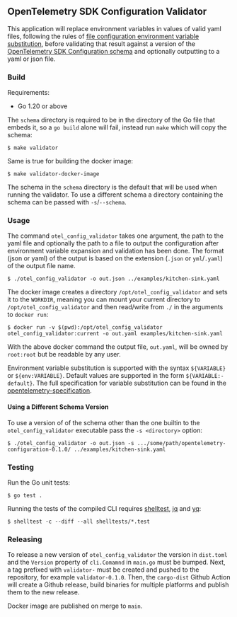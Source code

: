 ## OpenTelemetry SDK Configuration Validator

This application will replace environment variables in values of valid yaml
files, following the rules of [file configuration environment variable
substitution](https://github.com/open-telemetry/opentelemetry-specification/blob/main/specification/configuration/file-configuration.md#environment-variable-substitution),
before validating that result against a version of the [OpenTelemetry SDK
Configuration
schema](https://github.com/open-telemetry/opentelemetry-configuration/) and
optionally outputting to a yaml or json file.

### Build

Requirements:

- Go 1.20 or above

The `schema` directory is required to be in the directory of the Go file that
embeds it, so a `go build` alone will fail, instead run `make` which will copy
the schema:

```
$ make validator
```

Same is true for building the docker image:

```
$ make validator-docker-image
```

The schema in the `schema` directory is the default that will be used when
running the validator. To use a different schema a directory containing the
schema can be passed with `-s`/`--schema`.

### Usage

The command `otel_config_validator` takes one argument, the path to the yaml
file and optionally the path to a file to output the configuration after
environment variable expansion and validation has been done. The format (json or
yaml) of the output is based on the extension (`.json` or `yml`/`.yaml`) of the
output file name.

```
$ ./otel_config_validator -o out.json ../examples/kitchen-sink.yaml
```

The docker image creates a directory `/opt/otel_config_validator` and sets it to
the `WORKDIR`, meaning you can mount your current directory to
`/opt/otel_config_validator` and then read/write from `./` in the arguments to
`docker run`:

```
$ docker run -v $(pwd):/opt/otel_config_validator otel_config_validator:current -o out.yaml examples/kitchen-sink.yaml
```

With the above docker command the output file, `out.yaml`, will be owned by
`root:root` but be readable by any user.

Environment variable substitution is supported with the syntax `${VARIABLE}` or
`${env:VARIABLE}`. Default values are supported in the form
`${VARIABLE:-default}`. The full specification for variable substitution can be
found in the
[opentelemetry-specification](https://github.com/open-telemetry/opentelemetry-specification/blob/main/specification/configuration/file-configuration.md#environment-variable-substitution).

#### Using a Different Schema Version

To use a version of of the schema other than the one builtin to the
`otel_config_validator` executable pass the `-s <directory>` option:

```
$ ./otel_config_validator -o out.json -s .../some/path/opentelemetry-configuration-0.1.0/ ../examples/kitchen-sink.yaml
```

### Testing

Run the Go unit tests:

```
$ go test .
```

Running the tests of the compiled CLI requires
[shelltest](https://github.com/simonmichael/shelltestrunner),
[jq](https://github.com/jqlang/jq/) and [yq](https://github.com/mikefarah/yq):

```
$ shelltest -c --diff --all shelltests/*.test
```

### Releasing

To release a new version of `otel_config_validator` the version in `dist.toml`
and the `Version` property of `cli.Comamnd` in `main.go` must be bumped. Next, a
tag prefixed with `validator-` must be created and pushed to the repository, for
example `validator-0.1.0`. Then, the `cargo-dist` Github Action will create a
Github release, build binaries for multiple platforms and publish them to the
new release.

Docker image are published on merge to `main`.
